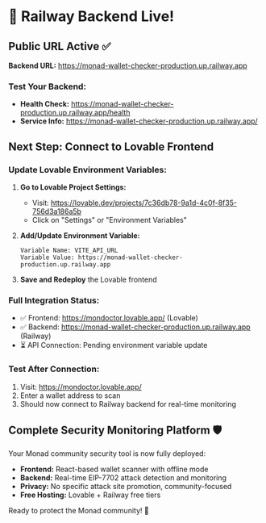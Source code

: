 # 🚀 Railway Backend Live!

## Public URL Active ✅
**Backend URL:** https://monad-wallet-checker-production.up.railway.app

### Test Your Backend:
- **Health Check:** https://monad-wallet-checker-production.up.railway.app/health
- **Service Info:** https://monad-wallet-checker-production.up.railway.app/

## Next Step: Connect to Lovable Frontend

### Update Lovable Environment Variables:

1. **Go to Lovable Project Settings:**
   - Visit: https://lovable.dev/projects/7c36db78-9a1d-4c0f-8f35-756d3a186a5b
   - Click on "Settings" or "Environment Variables"

2. **Add/Update Environment Variable:**
   ```
   Variable Name: VITE_API_URL
   Variable Value: https://monad-wallet-checker-production.up.railway.app
   ```

3. **Save and Redeploy** the Lovable frontend

### Full Integration Status:
- ✅ Frontend: https://mondoctor.lovable.app/ (Lovable)
- ✅ Backend: https://monad-wallet-checker-production.up.railway.app (Railway)
- ⏳ API Connection: Pending environment variable update

### Test After Connection:
1. Visit: https://mondoctor.lovable.app/
2. Enter a wallet address to scan
3. Should now connect to Railway backend for real-time monitoring

## Complete Security Monitoring Platform 🛡️

Your Monad community security tool is now fully deployed:
- **Frontend:** React-based wallet scanner with offline mode
- **Backend:** Real-time EIP-7702 attack detection and monitoring
- **Privacy:** No specific attack site promotion, community-focused
- **Free Hosting:** Lovable + Railway free tiers

Ready to protect the Monad community! 🌟